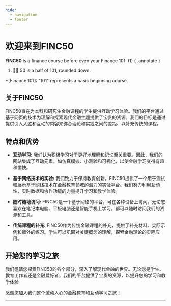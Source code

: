 ```yaml
---
hide:
  - navigation
  - footer
---
```


# 欢迎来到FINC50

**FINC50** is a finance course before even your Finance 101. (1)
{ .annotate }

1. 🙋‍♂️ 50 is a half of 101, rounded down.

*[Finance 101]: "101" represents a basic beginning course.

## 关于FINC50

FINC50旨在为本科和研究生金融课程的学生提供互动学习体验。我们的平台通过基于网页的技术为理解和探索现代金融主题提供了宝贵的资源。我们的目标是通过提供引人入胜和互动的内容来弥合理论和实践之间的差距、以补充传统的课程。

## 特点和优势

- **互动学习:** 我们认为积极学习对于更好地理解和记忆至关重要。因此，我们的网站集成了互动元素，如仿真模拟、小测验和可视化，以使金融学习变得有趣和愉快。

- **基于网络技术的实验:** 我们致力于保持教育创新。FINC50提供了一个用于测试和展示基于网络技术在金融教育领域的潜力的实验平台。我们努力利用互动性、实时数据和协作功能的力量提升学习和教学体验。

- **随时随地访问:** FINC50是一个基于网络的平台，可在各种设备上访问。无论您喜欢在笔记本电脑、平板电脑还是智能手机上学习，都可以随时访问我们的资源和工具。

- **传统课程的补充:** FINC50作为传统金融课程的补充，提供了补充材料、实际示例和额外的练习。学生可以巩固对关键概念的理解，探索金融理论的实际应用。

## 开始您的学习之旅

我们邀请您探索FINC50的各个部分，深入了解现代金融的世界。无论您是学生、教育工作者还是金融爱好者，我们的平台提供了宝贵的资源，以提升您的学习和教学体验。

感谢您加入我们这个激动人心的金融教育和互动学习之旅！

---
